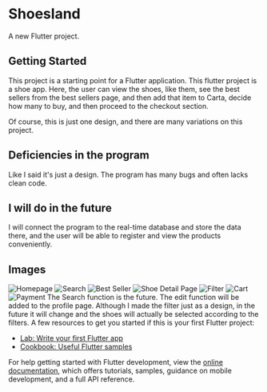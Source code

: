 # Shoesland

A new Flutter project.

## Getting Started

This project is a starting point for a Flutter application.
This flutter project is a shoe app. Here, the user can view the shoes, like them, see the best sellers from the best sellers page, and then add that item to Carta, decide how many to buy, and then proceed to the checkout section.

Of course, this is just one design, and there are many variations on this project.


## Deficiencies in the program

Like I said it's just a design. The program has many bugs and often lacks clean code.

## I will do in the future

I will connect the program to the real-time database and store the data there, and the user will be able to register and view the products conveniently.

## Images
![Homepage](https://private-user-images.githubusercontent.com/113660361/354704584-0a3ec354-74a1-47a7-80bf-5d355fc47ac3.jpg?jwt=eyJhbGciOiJIUzI1NiIsInR5cCI6IkpXVCJ9.eyJpc3MiOiJnaXRodWIuY29tIiwiYXVkIjoicmF3LmdpdGh1YnVzZXJjb250ZW50LmNvbSIsImtleSI6ImtleTUiLCJleHAiOjE3MjI2Mjc0NzQsIm5iZiI6MTcyMjYyNzE3NCwicGF0aCI6Ii8xMTM2NjAzNjEvMzU0NzA0NTg0LTBhM2VjMzU0LTc0YTEtNDdhNy04MGJmLTVkMzU1ZmM0N2FjMy5qcGc_WC1BbXotQWxnb3JpdGhtPUFXUzQtSE1BQy1TSEEyNTYmWC1BbXotQ3JlZGVudGlhbD1BS0lBVkNPRFlMU0E1M1BRSzRaQSUyRjIwMjQwODAyJTJGdXMtZWFzdC0xJTJGczMlMkZhd3M0X3JlcXVlc3QmWC1BbXotRGF0ZT0yMDI0MDgwMlQxOTMyNTRaJlgtQW16LUV4cGlyZXM9MzAwJlgtQW16LVNpZ25hdHVyZT1iZjk5OGUzZWQ5Nzk2YWMyMmYxNGQxMWE3ZDk1ZDdiMTkzZjY3Y2E3Zjk0OWNiYTQ2M2QxNjViYmJmMGEzMjFmJlgtQW16LVNpZ25lZEhlYWRlcnM9aG9zdCZhY3Rvcl9pZD0wJmtleV9pZD0wJnJlcG9faWQ9MCJ9.nni0dKMc7ty7xc35Kt2hDaMWh5u_-XTEoJyIeAzbV80)
![Search](https://private-user-images.githubusercontent.com/113660361/354704578-4d1e7474-f79c-429f-a957-60c797727535.jpg?jwt=eyJhbGciOiJIUzI1NiIsInR5cCI6IkpXVCJ9.eyJpc3MiOiJnaXRodWIuY29tIiwiYXVkIjoicmF3LmdpdGh1YnVzZXJjb250ZW50LmNvbSIsImtleSI6ImtleTUiLCJleHAiOjE3MjI2Mjc0NzQsIm5iZiI6MTcyMjYyNzE3NCwicGF0aCI6Ii8xMTM2NjAzNjEvMzU0NzA0NTc4LTRkMWU3NDc0LWY3OWMtNDI5Zi1hOTU3LTYwYzc5NzcyNzUzNS5qcGc_WC1BbXotQWxnb3JpdGhtPUFXUzQtSE1BQy1TSEEyNTYmWC1BbXotQ3JlZGVudGlhbD1BS0lBVkNPRFlMU0E1M1BRSzRaQSUyRjIwMjQwODAyJTJGdXMtZWFzdC0xJTJGczMlMkZhd3M0X3JlcXVlc3QmWC1BbXotRGF0ZT0yMDI0MDgwMlQxOTMyNTRaJlgtQW16LUV4cGlyZXM9MzAwJlgtQW16LVNpZ25hdHVyZT0yYTdhZTg4NDkwNGE3NWUyYThkYzBjYmU0YTM2NjE3NzUxNGMwMzA4MjYwODRlZmM4MWNhMmRhNjAzZDY0ZjExJlgtQW16LVNpZ25lZEhlYWRlcnM9aG9zdCZhY3Rvcl9pZD0wJmtleV9pZD0wJnJlcG9faWQ9MCJ9.jN2l5jaazly9XrZpLgZLNv9_v-MmJCW3CTRAtO5d2bY)
![Best Seller](https://private-user-images.githubusercontent.com/113660361/354704564-8c93beb2-200b-4309-9880-190eee13c344.jpg?jwt=eyJhbGciOiJIUzI1NiIsInR5cCI6IkpXVCJ9.eyJpc3MiOiJnaXRodWIuY29tIiwiYXVkIjoicmF3LmdpdGh1YnVzZXJjb250ZW50LmNvbSIsImtleSI6ImtleTUiLCJleHAiOjE3MjI2Mjc0NzQsIm5iZiI6MTcyMjYyNzE3NCwicGF0aCI6Ii8xMTM2NjAzNjEvMzU0NzA0NTY0LThjOTNiZWIyLTIwMGItNDMwOS05ODgwLTE5MGVlZTEzYzM0NC5qcGc_WC1BbXotQWxnb3JpdGhtPUFXUzQtSE1BQy1TSEEyNTYmWC1BbXotQ3JlZGVudGlhbD1BS0lBVkNPRFlMU0E1M1BRSzRaQSUyRjIwMjQwODAyJTJGdXMtZWFzdC0xJTJGczMlMkZhd3M0X3JlcXVlc3QmWC1BbXotRGF0ZT0yMDI0MDgwMlQxOTMyNTRaJlgtQW16LUV4cGlyZXM9MzAwJlgtQW16LVNpZ25hdHVyZT05YzBjOThkNWZkMTkwOTI4NWRkZTU5YjA2NWNhNDJjOTM3ZTAxMDU2NWNlMmRhM2EwNzlhZmIzMmU3N2U4YjQwJlgtQW16LVNpZ25lZEhlYWRlcnM9aG9zdCZhY3Rvcl9pZD0wJmtleV9pZD0wJnJlcG9faWQ9MCJ9.EYlcix5ohGGGwDc8JTumSa9__8d7gKIfbue9tL9Y7dA)
![Shoe Detail Page](https://private-user-images.githubusercontent.com/113660361/354704570-a6363c04-aa6f-4c86-a5a2-d8920744aba7.jpg?jwt=eyJhbGciOiJIUzI1NiIsInR5cCI6IkpXVCJ9.eyJpc3MiOiJnaXRodWIuY29tIiwiYXVkIjoicmF3LmdpdGh1YnVzZXJjb250ZW50LmNvbSIsImtleSI6ImtleTUiLCJleHAiOjE3MjI2Mjc0NzQsIm5iZiI6MTcyMjYyNzE3NCwicGF0aCI6Ii8xMTM2NjAzNjEvMzU0NzA0NTcwLWE2MzYzYzA0LWFhNmYtNGM4Ni1hNWEyLWQ4OTIwNzQ0YWJhNy5qcGc_WC1BbXotQWxnb3JpdGhtPUFXUzQtSE1BQy1TSEEyNTYmWC1BbXotQ3JlZGVudGlhbD1BS0lBVkNPRFlMU0E1M1BRSzRaQSUyRjIwMjQwODAyJTJGdXMtZWFzdC0xJTJGczMlMkZhd3M0X3JlcXVlc3QmWC1BbXotRGF0ZT0yMDI0MDgwMlQxOTMyNTRaJlgtQW16LUV4cGlyZXM9MzAwJlgtQW16LVNpZ25hdHVyZT0yMjgzODNhZjNkNDQ2ZWJmMWY4MDc2NjBhOTdmNTc0YWIxNGY5NDNjNDE2OGRmYTI3NTBlZDU4NTk2OGVlNjNhJlgtQW16LVNpZ25lZEhlYWRlcnM9aG9zdCZhY3Rvcl9pZD0wJmtleV9pZD0wJnJlcG9faWQ9MCJ9.WaDvsq3ww285a00AIAovnPMgoXVRoQCMIgHOJd8pgq8)
![Filter](https://private-user-images.githubusercontent.com/113660361/354704582-947d27c2-989c-4415-b062-9d2ad1787825.jpg?jwt=eyJhbGciOiJIUzI1NiIsInR5cCI6IkpXVCJ9.eyJpc3MiOiJnaXRodWIuY29tIiwiYXVkIjoicmF3LmdpdGh1YnVzZXJjb250ZW50LmNvbSIsImtleSI6ImtleTUiLCJleHAiOjE3MjI2Mjc0NzQsIm5iZiI6MTcyMjYyNzE3NCwicGF0aCI6Ii8xMTM2NjAzNjEvMzU0NzA0NTgyLTk0N2QyN2MyLTk4OWMtNDQxNS1iMDYyLTlkMmFkMTc4NzgyNS5qcGc_WC1BbXotQWxnb3JpdGhtPUFXUzQtSE1BQy1TSEEyNTYmWC1BbXotQ3JlZGVudGlhbD1BS0lBVkNPRFlMU0E1M1BRSzRaQSUyRjIwMjQwODAyJTJGdXMtZWFzdC0xJTJGczMlMkZhd3M0X3JlcXVlc3QmWC1BbXotRGF0ZT0yMDI0MDgwMlQxOTMyNTRaJlgtQW16LUV4cGlyZXM9MzAwJlgtQW16LVNpZ25hdHVyZT01NzdlNDUzN2EwMmNiMzBlNTc3OWQxMTQ2ZmE0OTU3OTU1OTkzOWM0MjEyNGYxMmQxMzAwOTQ2NDY5YTIwZDM1JlgtQW16LVNpZ25lZEhlYWRlcnM9aG9zdCZhY3Rvcl9pZD0wJmtleV9pZD0wJnJlcG9faWQ9MCJ9.32cn4RhldXubvTg2hFH6nRRUZwc9n6xI99kGNv2y8Z4)
![Cart](https://private-user-images.githubusercontent.com/113660361/354704590-5c09529c-5529-42ab-9f4d-3aacc9940ee2.jpg?jwt=eyJhbGciOiJIUzI1NiIsInR5cCI6IkpXVCJ9.eyJpc3MiOiJnaXRodWIuY29tIiwiYXVkIjoicmF3LmdpdGh1YnVzZXJjb250ZW50LmNvbSIsImtleSI6ImtleTUiLCJleHAiOjE3MjI2Mjc0NzQsIm5iZiI6MTcyMjYyNzE3NCwicGF0aCI6Ii8xMTM2NjAzNjEvMzU0NzA0NTkwLTVjMDk1MjljLTU1MjktNDJhYi05ZjRkLTNhYWNjOTk0MGVlMi5qcGc_WC1BbXotQWxnb3JpdGhtPUFXUzQtSE1BQy1TSEEyNTYmWC1BbXotQ3JlZGVudGlhbD1BS0lBVkNPRFlMU0E1M1BRSzRaQSUyRjIwMjQwODAyJTJGdXMtZWFzdC0xJTJGczMlMkZhd3M0X3JlcXVlc3QmWC1BbXotRGF0ZT0yMDI0MDgwMlQxOTMyNTRaJlgtQW16LUV4cGlyZXM9MzAwJlgtQW16LVNpZ25hdHVyZT1kMmMzNmVjZTVhM2M5OGE4MjdhY2ZlYmJiMzMwNDE4MjhkNmVhODYyMWFhNTljNzg3ZTIxZTMzZTg0NTk4NmI5JlgtQW16LVNpZ25lZEhlYWRlcnM9aG9zdCZhY3Rvcl9pZD0wJmtleV9pZD0wJnJlcG9faWQ9MCJ9.vux78GcbDfOpwdkw39umn70-T4swgAVqlGnZt2g7t80)
![Payment](https://private-user-images.githubusercontent.com/113660361/354704559-4e3327df-5b12-4eb5-b445-7e4f924e78b5.jpg?jwt=eyJhbGciOiJIUzI1NiIsInR5cCI6IkpXVCJ9.eyJpc3MiOiJnaXRodWIuY29tIiwiYXVkIjoicmF3LmdpdGh1YnVzZXJjb250ZW50LmNvbSIsImtleSI6ImtleTUiLCJleHAiOjE3MjI2Mjc0NzQsIm5iZiI6MTcyMjYyNzE3NCwicGF0aCI6Ii8xMTM2NjAzNjEvMzU0NzA0NTU5LTRlMzMyN2RmLTViMTItNGViNS1iNDQ1LTdlNGY5MjRlNzhiNS5qcGc_WC1BbXotQWxnb3JpdGhtPUFXUzQtSE1BQy1TSEEyNTYmWC1BbXotQ3JlZGVudGlhbD1BS0lBVkNPRFlMU0E1M1BRSzRaQSUyRjIwMjQwODAyJTJGdXMtZWFzdC0xJTJGczMlMkZhd3M0X3JlcXVlc3QmWC1BbXotRGF0ZT0yMDI0MDgwMlQxOTMyNTRaJlgtQW16LUV4cGlyZXM9MzAwJlgtQW16LVNpZ25hdHVyZT1mNDI4OWY1ZjhkZWZmOTIwNDc0MjFkNDMzZTM3YTgxNmVhMWIyNjFhNmJmNTUzMDFkNWNjZGEyZjI3Y2QzMWIzJlgtQW16LVNpZ25lZEhlYWRlcnM9aG9zdCZhY3Rvcl9pZD0wJmtleV9pZD0wJnJlcG9faWQ9MCJ9._Aap_got2N43YSWhxfcHY7iY5D343hMdWejJ-HALrw4)
The Search function is the future.
The edit function will be added to the profile page.
Although I made the filter just as a design, in the future it will change and the shoes will actually be selected according to the filters.
A few resources to get you started if this is your first Flutter project:

- [Lab: Write your first Flutter app](https://docs.flutter.dev/get-started/codelab)
- [Cookbook: Useful Flutter samples](https://docs.flutter.dev/cookbook)

For help getting started with Flutter development, view the
[online documentation](https://docs.flutter.dev/), which offers tutorials,
samples, guidance on mobile development, and a full API reference.
